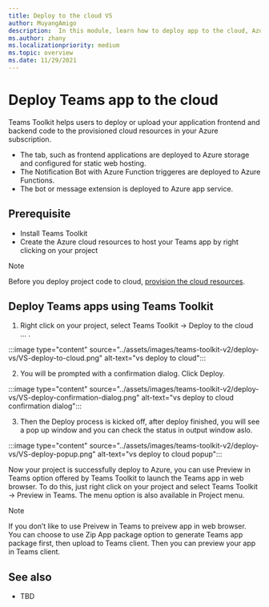 ```yaml
---
title: Deploy to the cloud VS
author: MuyangAmigo
description:  In this module, learn how to deploy app to the cloud, Azure, or SharePoint and deploy Teams apps using Teams Toolkit in Visual Studio
ms.author: zhany
ms.localizationpriority: medium
ms.topic: overview
ms.date: 11/29/2021
---
```


# Deploy Teams app to the cloud

Teams Toolkit helps users to deploy or upload your application frontend and backend code to the provisioned cloud resources in your Azure subscription.

* The tab, such as frontend applications are deployed to Azure storage and configured for static web hosting.
* The Notification Bot with Azure Function triggeres are deployed to Azure Functions.
* The bot or message extension is deployed to Azure app service.

## Prerequisite

* Install Teams Toolkit
* Create the Azure cloud resources to host your Teams app by right clicking on your project

> [!NOTE]
> Before you deploy project code to cloud, [provision the cloud resources](provision.md).

## Deploy Teams apps using Teams Toolkit

1. Right click on your project, select Teams Toolkit -> Deploy to the cloud … .

:::image type="content" source="../assets/images/teams-toolkit-v2/deploy-vs/VS-deploy-to-cloud.png" alt-text="vs deploy to cloud":::

2. You will be prompted with a confirmation dialog. Click Deploy.

:::image type="content" source="../assets/images/teams-toolkit-v2/deploy-vs/VS-deploy-confirmation-dialog.png" alt-text="vs deploy to cloud confirmation dialog":::

3. Then the Deploy process is kicked off, after deploy finished, you will see a pop up window and you can check the status in output window aslo.

:::image type="content" source="../assets/images/teams-toolkit-v2/deploy-vs/VS-deploy-popup.png" alt-text="vs deploy to cloud popup":::

Now your project is successfully deploy to Azure, you can use Preview in Teams option offered by Teams Toolkit to launch the Teams app in web browser. To do this, just right click on your project and select Teams Toolkit -> Preview in Teams. The menu option is also available in Project menu.

> [!NOTE]
> If you don’t like to use Preivew in Teams to preivew app in web browser. You can choose to use Zip App package option to generate Teams app package first, then upload to Teams client. Then you can preview your app in Teams client.

## See also

* TBD
